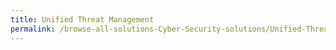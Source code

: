 ```yaml
---
title: Unified Threat Management
permalink: /browse-all-solutions-Cyber-Security-solutions/Unified-Threat-Management
---
```


